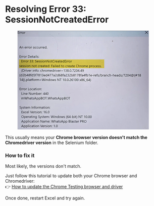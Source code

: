 # Resolving Error 33: SessionNotCreatedError

<figure><img src="../.gitbook/assets/image.png" alt=""><figcaption></figcaption></figure>

This usually means your **Chrome browser version doesn't match the Chromedriver version** in the Selenium folder.

### How to fix it

Most likely, the versions don't match.

Just follow this tutorial to update both your Chrome browser and Chromedriver:\
👉 [How to update the Chrome Testing browser and driver](../how-to-update-the-chrome-testing-browser-and-driver.md)

Once done, restart Excel and try again.

